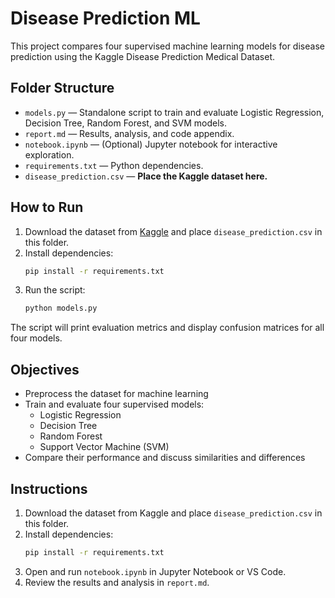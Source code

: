 # Disease Prediction ML

This project compares four supervised machine learning models for disease prediction using the Kaggle Disease Prediction Medical Dataset.

## Folder Structure

- `models.py` — Standalone script to train and evaluate Logistic Regression, Decision Tree, Random Forest, and SVM models.
- `report.md` — Results, analysis, and code appendix.
- `notebook.ipynb` — (Optional) Jupyter notebook for interactive exploration.
- `requirements.txt` — Python dependencies.
- `disease_prediction.csv` — **Place the Kaggle dataset here.**

## How to Run

1. Download the dataset from [Kaggle](https://www.kaggle.com/datasets/tanishchavaan/disease-prediction-medical-dataset) and place `disease_prediction.csv` in this folder.
2. Install dependencies:
   ```bash
   pip install -r requirements.txt
   ```
3. Run the script:
   ```bash
   python models.py
   ```

The script will print evaluation metrics and display confusion matrices for all four models.

## Objectives
- Preprocess the dataset for machine learning
- Train and evaluate four supervised models:
  - Logistic Regression
  - Decision Tree
  - Random Forest
  - Support Vector Machine (SVM)
- Compare their performance and discuss similarities and differences

## Instructions
1. Download the dataset from Kaggle and place `disease_prediction.csv` in this folder.
2. Install dependencies:
   ```bash
   pip install -r requirements.txt
   ```
3. Open and run `notebook.ipynb` in Jupyter Notebook or VS Code.
4. Review the results and analysis in `report.md`. 